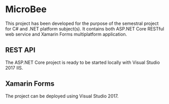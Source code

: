 # MicroBee
This project has been developed for the purpose of the semestral project for C# and .NET platform subject(s). It contains both ASP.NET Core
RESTful web service and Xamarin Forms multiplatform application.

## REST API
The ASP.NET Core project is ready to be started locally with Visual Studio 2017 IIS.

## Xamarin Forms
The project can be deployed using Visual Studio 2017.
